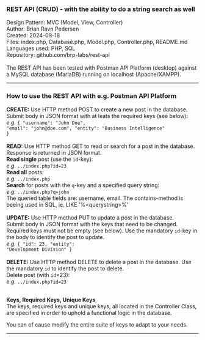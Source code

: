 <h3>REST API (CRUD) - with the ability to do a string search as well</h3>
Design Pattern: MVC (Model, View, Controller)<br/>
Author: Brian Ravn Pedersen<br/>
Created: 2024-09-18<br/>
Files: index.php, Database.php, Model.php, Controller.php, README.md<br/>
Languages used: PHP, SQL<br/>
Repository: github.com/brp-labs/rest-api<br/>
<br/>
The REST API has been tested with Postman API Platform (desktop) against a MySQL database (MariaDB) running on localhost (Apache/XAMPP).

<hr/>

<h3>How to use the REST API with e.g. Postman API Platform</h3>

<b>CREATE:</b> Use HTTP method POST to create a new post in the database.<br/>
    Submit body in JSON format with at leats the required keys (see below):<br/>
      <i>e.g.</i> <code>{ "username": "John Doe", "email": "john&#64;<!-- -->doe&#46;com", "entity": "Business Intelligence" }</code><br/>
<br/>
<b>READ:</b> Use HTTP method GET to read or search for a post in the database. Response is returned in JSON format.<br/>
    <b>Read single</b> post (use the <code>id</code>-key):<br/>
    <i>e.g.</i> <code>../index.php?id=23</code><br/>
    <b>Read all</b> posts:<br/>
      <i>e.g.</i> <code>../index.php</code><br/>
    <b>Search</b> for posts with the <code>q</code>-key and a specified query string:<br/>
      <i>e.g.</i> <code>../index.php?q=john</code><br/>
      The queried table fields are: username, email. The contains-method is beeing used in SQL, ie. LIKE '%<querystring\>%'<br/>
<br/>
<b>UPDATE:</b> Use HTTP method PUT to update a post in the database.<br/>
    Submit body in JSON format with the keys that need to be changed. Required keys must not be empty (see below). Use the mandatory <code>id</code>-key in the body to identify the post to update.<br/>
      <i>e.g.</i> <code>{ "id": 23, "entity": "Development Division" }</code><br/>
<br/>
<b>DELETE:</b> Use HTTP method DELETE to delete a post in the database. Use the mandatory <code>id</code> to identify the post to delete.<br/>
    Delete post (with <code>id</code>=23):<br/>
      <i>e.g.</i> <code>../index.php?id=23</code><br/>
<br/>

<b>Keys, Required Keys, Unique Keys</b><br/>
The keys, required keys and unique keys, all located in the Controller Class, are specified in order to uphold a functional logic in the database.

You can of cause modify the entire suite of keys to adapt to your needs.
<hr/>

